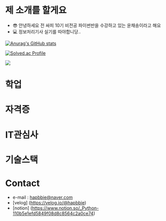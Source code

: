 # 제 소개를 할게요

- 😎 안녕하세요 전 싸피 10기 비전공 파이썬반을 수강하고 있는 윤채송이라고 해요
- 💻 정보처리기사 실기를 따야합니당..
  


[![Anurag's GitHub stats](https://github-readme-stats.vercel.app/api?username=hapbbie)](https://github.com/anuraghazra/github-readme-stats)

[![Solved.ac Profile](http://mazassumnida.wtf/api/v2/generate_badge?boj=백준아이디)](https://solved.ac/cothd321/)


<img src="https://img.shields.io/badge/C-A8B9CC?style=flat-square&logo=C&logoColor=white"/>

# 학업

# 자격증

# IT관심사

# 기술스택


# Contact
- e-mail : hapbbie@naver.com
- [velog] (https://velog.io/@hapbbie)
- [notion] (https://www.notion.so/_Python-110b5e1efd5849f08d8c8564c2a0ce74)

